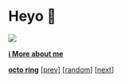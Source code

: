 # Heyo 👋
<img src="https://skillicons.dev/icons?perline=6&i=js%2Cts%2Cnpm%2Cnodejs%2Cbun%2Cvite%2Ctailwind%2Cnextjs%2Creact%2Cdiscordjs%2Cexpress%2Cpy%2Cfastapi%2Cflask%2Cselenium%2Cdocker%2Cgit%2Clua"/>

<a href="https://letruxux.vercel.app"><strong>ℹ️ More about me</strong></a>


[**octo ring**](https://octo-ring.com/)
[[prev](https://octo-ring.com/letruxux/prev)]  [[random](https://octo-ring.com/p/letruxux/random)]  [[next](https://octo-ring.com/p/letruxux/next)]
